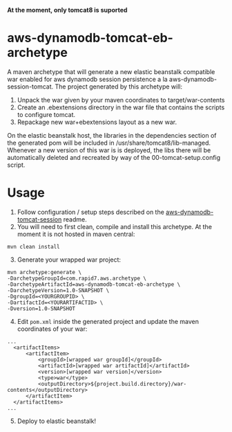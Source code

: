 **__At the moment, only tomcat8 is suported__**

# aws-dynamodb-tomcat-eb-archetype
A maven archetype that will generate a new elastic beanstalk compatible war enabled for aws dynamodb session persistence a la aws-dynamodb-session-tomcat. The project generated by this archetype will:

1.  Unpack the war given by your maven coordinates to target/war-contents
2.  Create an .ebextensions directory in the war file that contains the scripts to configure tomcat.
3.  Repackage new war+ebextensions layout as a new war.

On the elastic beanstalk host, the libraries in the dependencies section of the generated pom will be included in /usr/share/tomcat8/lib-managed. Whenever a new version of this war is is deployed, the libs there will be automatically deleted and recreated by way of the 00-tomcat-setup.config script.

# Usage
1.  Follow configuration / setup steps described on the [aws-dynamodb-tomcat-session](https://github.com/aws/aws-dynamodb-session-tomcat) readme.
2.  You will need to first clean, compile and install this archetype. At the moment it is not hosted in maven central:

  ```
  mvn clean install
  ```
3.  Generate your wrapped war project:

  ```
  mvn archetype:generate \
  -DarchetypeGroupId=com.rapid7.aws.archetype \
  -DarchetypeArtifactId=aws-dynamodb-tomcat-eb-archetype \
  -DarchetypeVersion=1.0-SNAPSHOT \
  -DgroupId=<YOURGROUPID> \
  -DartifactId=<YOURARTIFACTID> \
  -Dversion=1.0-SNAPSHOT
  ```

4.  Edit ``pom.xml`` inside the generated project and update the maven coordinates of your war:

  ```
  ...
    <artifactItems>
        <artifactItem>
            <groupId>[wrapped war groupId]</groupId>
            <artifactId>[wrapped war artifactId]</artifactId>
            <version>[wrapped war version]</version>
            <type>war</type>
            <outputDirectory>${project.build.directory}/war-contents</outputDirectory>
        </artifactItem>
    </artifactItems>
  ...
  ```

5.  Deploy to elastic beanstalk!
